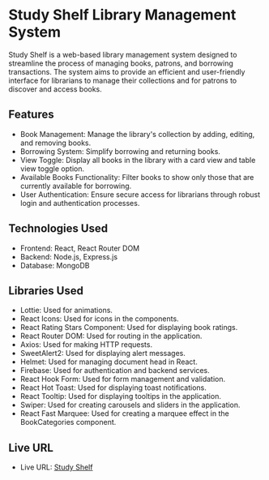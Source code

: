 # Study Shelf Library Management System

Study Shelf is a web-based library management system designed to streamline the process of managing books, patrons, and borrowing transactions. The system aims to provide an efficient and user-friendly interface for librarians to manage their collections and for patrons to discover and access books.

## Features

- Book Management: Manage the library's collection by adding, editing, and removing books.
- Borrowing System: Simplify borrowing and returning books.
- View Toggle: Display all books in the library with a card view and table view toggle option.
- Available Books Functionality: Filter books to show only those that are currently available for borrowing.
- User Authentication: Ensure secure access for librarians through robust login and authentication processes.

## Technologies Used

- Frontend: React, React Router DOM
- Backend: Node.js, Express.js
- Database: MongoDB

## Libraries Used

- Lottie: Used for animations.
- React Icons: Used for icons in the components.
- React Rating Stars Component: Used for displaying book ratings.
- React Router DOM: Used for routing in the application.
- Axios: Used for making HTTP requests.
- SweetAlert2: Used for displaying alert messages.
- Helmet: Used for managing document head in React.
- Firebase: Used for authentication and backend services.
- React Hook Form: Used for form management and validation.
- React Hot Toast: Used for displaying toast notifications.
- React Tooltip: Used for displaying tooltips in the application.
- Swiper: Used for creating carousels and sliders in the application.
- React Fast Marquee: Used for creating a marquee effect in the BookCategories component.

## Live URL

- Live URL: [Study Shelf](https://study-shelf-63c33.web.app/)
